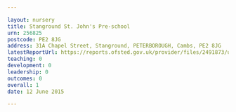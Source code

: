 ```yaml
---

layout: nursery
title: Stanground St. John's Pre-school
urn: 256825
postcode: PE2 8JG
address: 31A Chapel Street, Stanground, PETERBOROUGH, Cambs, PE2 8JG
latestReportUrl: https://reports.ofsted.gov.uk/provider/files/2491873/urn/256825.pdf
teaching: 0
development: 0
leadership: 0
outcomes: 0
overall: 1
date: 12 June 2015

---
```

